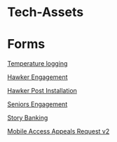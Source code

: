# Tech-Assets
<H1>Forms</H1>

<body>


<a href=https://form.gov.sg/#!/5ed511c339b707001104ebc0 target="_blank" >Temperature logging</a>

<a href=http://go.gov.sg/hawkergodigital>Hawker Engagement</a>

<a href=https://form.gov.sg/#!/5ef8bf36d05786001138d5ce>Hawker Post Installation</a>

<a href=https://form.gov.sg/#!/5efd6d5fc1e4e30011afa60a>Seniors Engagement</a>

<a href=https://form.gov.sg/#!/5f1f8829dbd3490011058e32>Story Banking</a>

<a href=https://form.gov.sg/#!/5f277f7afe4c140011c070ca>Mobile Access Appeals Request v2</a>
